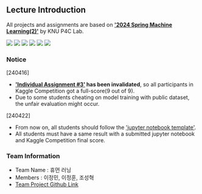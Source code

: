 ## Lecture Introduction
All projects and assignments are based on [**'2024 Spring Machine Learning(2)'**](https://knu-p4c-lab.github.io/lectures/bb2bca2d-537e-5332-82b1-cf8f07ca885b/) by KNU P4C Lab.

<img src="https://img.shields.io/badge/Python-3776AB?style=for-the-badge&logo=Python&logoColor=white"> <img src="https://img.shields.io/badge/Jupyter-F37626?style=for-the-badge&logo=Jupyter&logoColor=white"> <img src="https://img.shields.io/badge/GoogleColab-F9AB00?style=for-the-badge&logo=GoogleColab&logoColor=white"> <img src="https://img.shields.io/badge/Kaggle-20BEFF?style=for-the-badge&logo=Kaggle&logoColor=white"> <img src="https://img.shields.io/badge/Pytorch-EE4C2C?style=for-the-badge&logo=PyTorch&logoColor=white"> <img src="https://img.shields.io/badge/Tensorflow-FF6F00?style=for-the-badge&logo=Tensorflow&logoColor=white"> 
### Notice
[240416]
- **['Individual Assignment #3'](https://www.kaggle.com/competitions/2024-knu-ml-ind-asmt3) has been invalidated**, so all participants in Kaggle Competition got a full-score(9 out of 9).
- Due to some students cheating on model training with public dataset, the unfair evaluation might occur.

[240422]
- From now on, all students should follow the ['jupyter notebook template'](https://colab.research.google.com/drive/1BWC3u2pijI48jpgaoxy4vkn3f5i6U_v8?usp=sharing). 
- All students must have a same result with a submitted jupyter notebook and Kaggle Competition final score.

### Team Information
- Team Name : 휴먼 러닝
- Members : 이정민, 이정훈, 조성혁
- [Team Project Github Link](https://github.com/users/liebenholz/projects/2)
